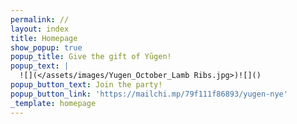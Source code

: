 ```yaml
---
permalink: //
layout: index
title: Homepage
show_popup: true
popup_title: Give the gift of Yūgen!
popup_text: |
  ![](</assets/images/Yugen_October_Lamb Ribs.jpg>)![]()
popup_button_text: Join the party!
popup_button_link: 'https://mailchi.mp/79f111f86893/yugen-nye'
_template: homepage
---
```


